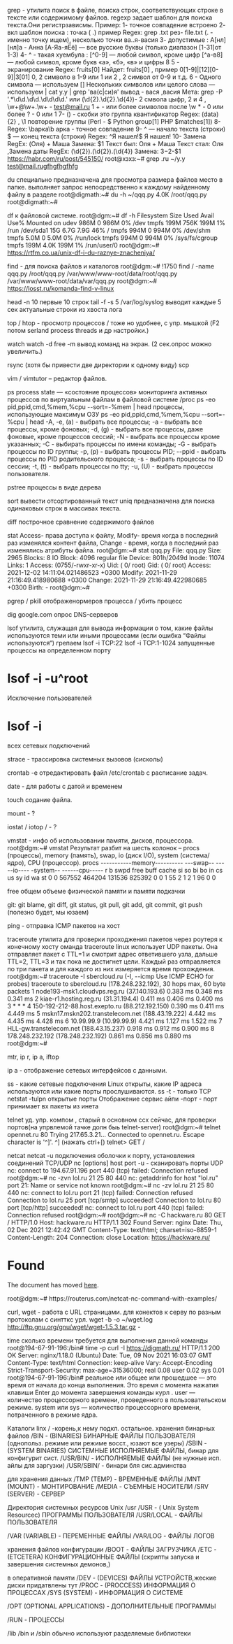 
grep - утилита поиск в файле, поиска строк, соответствующих строке в тексте или содержимому файлов. regexp задает шаблон для поиска текста.Они регистрзависмы.
Пример:
1- точное совпадение встроено
2- вкл шаблон поиска : точка ( .) пример Regex: grep \.txt рез- file.txt (\. - именно точку ищем), несколько точки ва..я-васия 
3- допустимые : А[нл][нл]а - Анна [А-Яа-яЁё]  — все русские буквы (только диапазон [1-31]от 1-3)
4- ^ - такая хуембула : [^0-9]  — любой символ, кроме цифр [^а-в8]  — любой символ, кроме букв «а», «б», «в» и цифры 8
5 - экранирование Regex: fruits\[0\] Найдет: fruits[0] , пример 0[1-9]|[12][0-9]|3[01] 0, 2 символо в 1-9 или 1 ии 2 , 2 символ от 0-9 и т.д.
6 - Одного символа — используем [] Нескольких символов или целого слова — используем | cat y.y | grep  'ва(с|си)я' вывод - вася ,васия
Мета:
grep  -P '.*\d\d\.\d\d\.\d\d\d\d.' или (\d{2}\.\d{2}.\d{4})- 2 смвола цыфр, 2 и 4 ,  \w+@\w+\.\w+ - test@mail.ru 1 + - или более символов после \w * - 0 или более ? - 0 или 1
7- () - скобки это группа  квантификатор Regex: (data){2} , \1 повторение группы (Perl - $  Python group[1] PHP $matches[1])
8- Regex: \bарка\b арка - точное совпадение
9- ^ — начало текста (строки) $ — конец текста (строки) Regex: ^Я нашел!$ Я нашел!
10- Замена RegEx: (Оля) \+ Маша Замена: $1 Текст был: Оля + Маша Текст стал: Оля ,Замена даты  RegEx: (\d{2})\.(\d{2})\.(\d{4}) Замена: $3-$2-$1
https://habr.com/ru/post/545150/
root@хзхз:~# grep .ru ~/y.y
test@mail.rugfhgfhgfhfg

du специально предназначена для просмотра размера файлов  место в папке. выполняет запрос непосредственно к каждому найденному файлу в разделе
root@digmath:~# du -h ~/qqq.py
4.0K    /root/qqq.py
root@digmath:~#

df  к  файловой системе.
root@dgm:~# df -h 
Filesystem      Size  Used Avail Use% Mounted on
udev            986M     0  986M   0% /dev
tmpfs           199M  756K  199M   1% /run
/dev/sda1        15G  6.7G  7.9G  46% /
tmpfs           994M     0  994M   0% /dev/shm
tmpfs           5.0M     0  5.0M   0% /run/lock
tmpfs           994M     0  994M   0% /sys/fs/cgroup
tmpfs           199M  4.0K  199M   1% /run/user/0
root@dgm:~#
https://rtfm.co.ua/unix-df-i-du-raznye-znacheniya/


find -  для поиска файлов и каталогов
root@dgm:~# !1750
find / -name qqq.py
/root/qqq.py
/var/www/www-root/data/root/qqq.py
/var/www/www-root/data/var/qqq.py
root@dgm:~#
https://losst.ru/komanda-find-v-linux

head -n 10 первые 10 строк
tail -f -s 5 /var/log/syslog выводит  каждые 5 сек актуальные строки из хвоста лога


top / htop - просмотр процессов  / тоже но удобнее, с упр. мышкой (F2 потом serland process threads и др настройки.)
 
watch watch -d free -m вывод команд на экран. (2 сек.опрос можно увеличить.)


rsync (хотя бы привести две директории к одному виду)
scp

vim / vimtutor – редактор файлов.

ps 
process state — «состояние процессов» мониторинга активных процессов по виртуальным файлам в файловой системе /proc
ps -eo pid,ppid,cmd,%mem,%cpu --sort=-%mem | head
процессы, использующие максимум ОЗУ
ps -eo pid,ppid,cmd,%mem,%cpu --sort=-%cpu | head
-A, -e, (a) - выбрать все процессы;
-a - выбрать все процессы, кроме фоновых;
-d, (g) - выбрать все процессы, даже фоновые, кроме процессов сессий;
-N - выбрать все процессы кроме указанных;
-С - выбирать процессы по имени команды;
-G - выбрать процессы по ID группы;
-p, (p) - выбрать процессы PID;
--ppid - выбрать процессы по PID родительского процесса;
-s - выбрать процессы по ID сессии;
-t, (t) - выбрать процессы по tty;
-u, (U) - выбрать процессы пользователя.

pstree процессы в виде дерева

sort вывести отсортированный текст
uniq предназначена для поиска одинаковых строк в массивах текста.

diff построчное сравнение содержимого файлов

stat Access- права доступа к файлу, Modify- время когда в последний раз изменялся контент файла, Change - время, когда в последний раз изменялись атрибуты файла.
root@dgm:~# stat qqq.py
  File: qqq.py
  Size: 2965            Blocks: 8          IO Block: 4096   regular file
Device: 801h/2049d      Inode: 11074       Links: 1
Access: (0755/-rwxr-xr-x)  Uid: (    0/    root)   Gid: (    0/    root)
Access: 2021-12-02 14:11:04.021486523 +0300
Modify: 2021-11-29 21:16:49.418980688 +0300
Change: 2021-11-29 21:16:49.422980685 +0300
 Birth: -
root@dgm:~#


pgrep / pkill отображенормеров процесса / убить процесс

dig google.com  опрос DNS-серверов

lsof  утилита, служащая для вывода информации о том, какие файлы используются теми или иными процессами (если ошибка “Файлы используются“)
грепаем
lsof -i TCP:22
 lsof -i TCP:1-1024
 запущенные процессы на определенном порту
# lsof -i -u^root
Исключение пользователей
# lsof -i
всех сетевых подключений


strace - трассировка системных вызовов (сисколы)

crontab -e отредактировать файл /etc/crontab с расписание задач.

date - для работы с датой и временем

touch содание файла.

mount - ?

iostat / iotop / - ?

vmstat - инфо об использовании памяти, дисков, процессора.
root@dgm:~# vmstat 
Результат разбит на шесть колонок – procs (процессы), memory (память), swap, io (диск I/O), system (система/ядро), CPU (процессор).
procs -----------memory---------- ---swap-- -----io---- -system-- ------cpu-----
 r  b   swpd   free   buff  cache   si   so    bi    bo   in   cs us sy id wa st
 0  0 567552 464204 131536 825392    0    0     1    55    2    1  2  1 96  0  0


free общем объеме физической памяти и памяти подкачки

git: git blame, git diff, git status, git pull, git add, git commit, git push (полезно будет, мы юзаем)

ping - отправка ICMP пакетов на хост

traceroute
утилита для проверки проходжения пакетов через роутеря к конечному хосту
оманда traceroute linux использует UDP пакеты. Она отправляет пакет с TTL=1 и смотрит адрес ответившего узла, дальше TTL=2, TTL=3 и так пока не достигнет цели. Каждый раз отправляется по три пакета и для каждого из них измеряется время прохождения.
root@dgm:~# traceroute -I sbercloud.ru (-I, --icmp Use ICMP ECHO for probes)
traceroute to sbercloud.ru (178.248.232.192), 30 hops max, 60 byte packets
 1  node193-msk1.cloudvps.reg.ru (37.140.193.6)  0.383 ms  0.348 ms  0.341 ms
 2  kiae-r1.hosting.reg.ru (31.31.194.4)  0.411 ms  0.406 ms  0.400 ms
 3  * * *
 4  150-192-212-88.host.exepto.ru (88.212.192.150)  0.390 ms  0.411 ms  4.449 ms
 5  mskn17.mskn202.transtelecom.net (188.43.19.222)  4.442 ms  4.435 ms  4.428 ms
 6  10.99.99.9 (10.99.99.9)  4.421 ms  1.127 ms  1.522 ms
 7  HLL-gw.transtelecom.net (188.43.15.237)  0.918 ms  0.912 ms  0.900 ms
 8  178.248.232.192 (178.248.232.192)  0.861 ms  0.856 ms  0.880 ms
root@dgm:~#



mtr, ip r, ip a, iftop

ip a - отображение сетевых интерфейсов с данными.

ss - какие сетевые подключения Linux открыты, какие IP адреса используются или какие порты прослушиваются.  ss -t - только TCP
netstat -tulpn
открытые порты
Отображение сервис айпи -порт -
порт принимает вх пакеты из инета

telnet уд. упр. компом , старый в основном ссх сейчас, для проверки портов(на упрвлемой тачке долн быь telnet-server)
root@dgm:~# telnet opennet.ru 80
Trying 217.65.3.21...
Connected to opennet.ru.
Escape character is '^]'.
^] (нажать ctrl+[)
telnet>
GET /
<HTML>

 
 
netcat netcat -u подключения оболочки к порту, установления соединений TCP/UDP
nc [options] host port -u - сканировать порты UDP 
nc: connect to 194.67.91.196 port 440 (tcp) failed: Connection refused
root@dgm:~# nc -zvn  lol.ru   21 25 80 440
nc: getaddrinfo for host "lol.ru" port 21: Name or service not known
root@dgm:~# nc -zv  lol.ru   21 25 80 440
nc: connect to lol.ru port 21 (tcp) failed: Connection refused
Connection to lol.ru 25 port [tcp/smtp] succeeded!
Connection to lol.ru 80 port [tcp/http] succeeded!
nc: connect to lol.ru port 440 (tcp) failed: Connection refused
root@dgm:~#
root@dgm:~# nc -C hackware.ru 80
GET / HTTP/1.0
Host: hackware.ru
HTTP/1.1 302 Found
Server: nginx
Date: Thu, 02 Dec 2021 12:42:42 GMT
Content-Type: text/html; charset=iso-8859-1
Content-Length: 204
Connection: close
Location: https://hackware.ru/
<!DOCTYPE HTML PUBLIC "-//IETF//DTD HTML 2.0//EN">
<html><head>
<title>302 Found</title>
</head><body>
<h1>Found</h1>
<p>The document has moved <a href="https://hackware.ru/">here</a>.</p>
</body></html>
root@dgm:~#
https://routerus.com/netcat-nc-command-with-examples/


curl, wget -  работа с URL страницами. для конектов к серву по разным протоколам с синтткс  урл. wget -b -o ~/wget.log http://ftp.gnu.org/gnu/wget/wget-1.5.3.tar.gz  -


time сколько времени требуется для выполнения данной команды
root@194-67-91-196:/bin# time -p  curl -I  https://digmath.ru/
HTTP/1.1 200 OK
Server: nginx/1.18.0 (Ubuntu)
Date: Tue, 09 Nov 2021 16:03:07 GMT
Content-Type: text/html
Connection: keep-alive
Vary: Accept-Encoding
Strict-Transport-Security: max-age=31536000;
real 0.08
user 0.02
sys 0.01
root@194-67-91-196:/bin#
реальное или общее или прошедшее — это время от начала до конца выполнения. Это время с момента нажатия клавиши Enter до момента завершения команды курл .
user — количество процессорного времени, проведенного в пользовательском режиме.
system или sys — количество процессорного времени, потраченного в режиме ядра.

 
 
 
 Каталоги linx
/ -корень,к нему подкл. остальное.
хранения бинарных файлов
/BIN - (BINARIES) БИНАРНЫЕ ФАЙЛЫ ПОЛЬЗОВАТЕЛЯ (однопольз. режиме или режиме восст., юзают все узеры)
/SBIN - (SYSTEM BINARIES) СИСТЕМНЫЕ ИСПОЛНЯЕМЫЕ ФАЙЛЫ, бинар для конфигурит сист.
/USR/BIN/ - ИСПОЛНЯЕМЫЕ ФАЙЛЫ (не нужные исп. айлы для заргузки)
/USR/SBIN/ - бинари бля сис.админства

для хранения данных
/TMP (TEMP) - ВРЕМЕННЫЕ ФАЙЛЫ
/MNT (MOUNT) - МОНТИРОВАНИЕ
/MEDIA - СЪЕМНЫЕ НОСИТЕЛИ
/SRV (SERVER) - СЕРВЕР

Директория системных ресурсов Unix /usr
/USR - ( Unix System Resourceс) ПРОГРАММЫ ПОЛЬЗОВАТЕЛЯ
/USR/LOCAL - ФАЙЛЫ ПОЛЬЗОВАТЕЛЯ


/VAR (VARIABLE) - ПЕРЕМЕННЫЕ ФАЙЛЫ
/VAR/LOG - ФАЙЛЫ ЛОГОВ


хранения файлов конфигурации
/BOOT - ФАЙЛЫ ЗАГРУЗЧИКА
/ETC - (ETCETERA) КОНФИГУРАЦИОННЫЕ ФАЙЛЫ (скрипты запуска и завершения системных демонов,)

 в оперативной памяти
/DEV - (DEVICES) ФАЙЛЫ УСТРОЙСТВ,жеские диски придатвлены тут 
/PROC - (PROCCESS) ИНФОРМАЦИЯ О ПРОЦЕССАХ
/SYS (SYSTEM) - ИНФОРМАЦИЯ О СИСТЕМЕ





/OPT (OPTIONAL APPLICATIONS) - ДОПОЛНИТЕЛЬНЫЕ ПРОГРАММЫ

/RUN - ПРОЦЕССЫ

/lib   /bin и /sbin обычно используют разделяемые библиотеки

